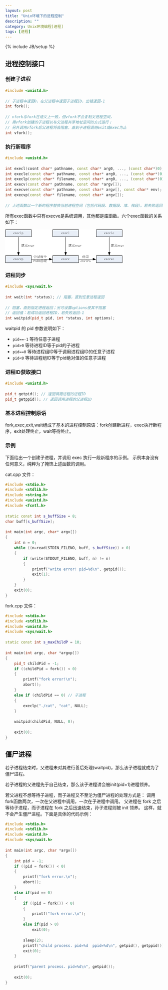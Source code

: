 ```yaml
---
layout: post
title: "Unix环境下的进程控制"
description: ""
category: Unix环境编程[进程]
tags: [进程]
---
```

{% include JB/setup %}

## 进程控制接口

### 创建子进程

``` c++
#include <unistd.h>

// 子进程中返回0，在父进程中返回子进程ID，出错返回-1
int fork();

// vfork与fork在语义上一致，但vfork不会复制父进程空间，
// 用vfork创建的子进程以与父进程共享地址空间的方式运行；
// 另外调用vfork后父进程将会阻塞，直到子进程调用exit或exec为止
int vfork();
```

### 执行新程序

``` c++
#include <unistd.h>

int execl(cosnt char* pathname, const char* arg0, ..., (const char*)0);
int execle(const char* pathname, const char* arg0, ..., (const char*)0, const char* env);
int execlp(const char* filename, const char* arg0, ..., (const char*)0);
int execv(const char* pathname, const char *argv[]);
int execve(const char* pathname, const char* argv[], const char* env);
int execvp(const char* filename, const char* argv[]);

// 上述函数以一个新的程序替换当前进程空间（包括代码段、数据段、堆、栈段）。若失败返回-1，成功不返回。
```

所有exec函数中只有execve是系统调用，其他都是库函数。六个exec函数的关系如下：

![](/images/unix/process/process-exec.png)

### 进程同步

``` c++
#include <sys/wait.h>

int wait(int *status); // 阻塞，直到任意进程返回

// 阻塞，直到指定进程返回；另可设置options使其不阻塞
// 返回值：若成功返回进程ID，若失败返回-1
int waitpid(pid_t pid, int *status, int options);
```

waitpid 的 pid 参数说明如下：

  + `pid==-1` 等待任意子进程
  + `pid>0` 等待进程ID等于pid的子进程
  + `pid==0` 等待进程组ID等于调用进程组ID的任意子进程
  + `pid<0` 等待进程组ID等于pid绝对值的任意子进程

### 进程ID获取接口

``` c++
#include <unistd.h>

pid_t getpid(); // 返回调用进程的进程ID
pid_t getppid(); // 返回调用进程的父进程ID
```

### 基本进程控制原语

fork,exec,exit,wait组成了基本的进程控制原语：fork创建新进程，exec执行新程序，exit处理终止，wait等待终止。

### 示例

下面给出一个创建子进程，并调用 exec 执行一段新程序的示例。
示例本身没有任何意义，纯粹为了掩饰上述函数的调用。

cat.cpp 文件：

``` c++
#include <stdio.h>
#include <stdlib.h>
#include <string.h>
#include <unistd.h>
#include <fcntl.h>

static const int s_buffSize = 8;
char buff[s_buffSize];

int main(int argc, char* argv[])
{
	int n = 0;
	while ((n=read(STDIN_FILENO, buff, s_buffSize)) > 0)
	{
		if (write(STDOUT_FILENO, buff, n) != n)
		{
			printf("write error! pid=%d\n", getpid());
			exit(1);
		}
	}
	exit(0);
}
```

fork.cpp 文件：

``` c++
#include <stdio.h>
#include <stdlib.h>
#include <unistd.h>
#include <sys/wait.h>

static const int s_maxChildP = 10;

int main(int argc, char *argvp[])
{
	pid_t childPid = -1;
	if ((childPid = fork()) < 0)
	{
		printf("fork error!\n");
		abort();
	}
	else if (childPid == 0) // 子进程
	{
		execlp("./cat", "cat", NULL);
	}

	waitpid(childPid, NULL, 0);

	exit(0);
}
```

## 僵尸进程

若子进程结束时，父进程未对其进行善后处理(waitpid)，那么该子进程就成为了僵尸进程。

若子进程的父进程先于自己结束，那么该子进程讲会被init(pid=1)进程领养。

若父进程不想等待子进程，而子进程又不至沦为僵尸进程的处理方式是：
调用fork函数两次，一次在父进程中调用，一次在子进程中调用。
父进程在 fork 之后等待子进程，而子进程在 fork 之后迅速结束，孙子进程则被 init 领养。
这样，就不会产生僵尸进程。下面是具体的代码示例：

``` c++
#include <stdio.h>
#include <stdlib.h>
#include <unistd.h>
#include <sys/wait.h>

int main(int argc, char *argv[])
{
	int pid = -1;
	if ((pid = fork()) < 0)
	{
		printf("fork error.\n");
		abort();
	}
	else if(pid == 0)
	{
		if ((pid = fork()) < 0)
		{
			printf("fork error.\n");
		}
		else if(pid > 0)
			exit(0);

		sleep(2);
		printf("child process. pid=%d  ppid=%d\n", getpid(), getppid());
		exit(0);
	}

	printf("parent process. pid=%d\n", getpid());

	exit(0);
}
```
